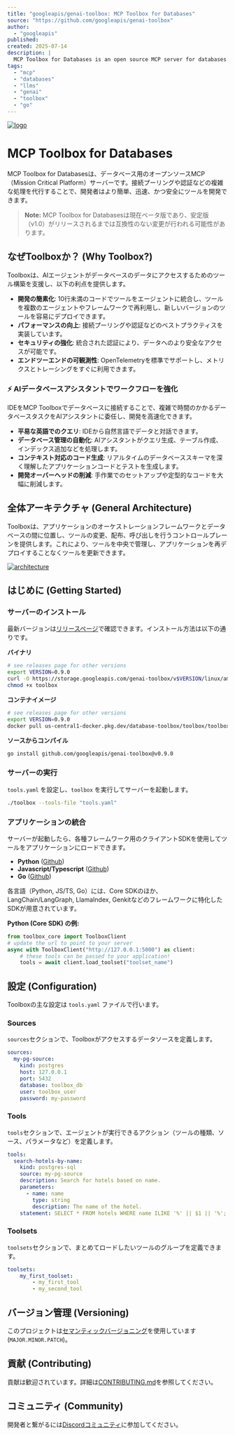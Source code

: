 ```yaml
---
title: "googleapis/genai-toolbox: MCP Toolbox for Databases"
source: "https://github.com/googleapis/genai-toolbox"
author:
  - "googleapis"
published:
created: 2025-07-14
description: |
  MCP Toolbox for Databases is an open source MCP server for databases. It enables you to develop tools easier, faster, and more securely by handling the complexities such as connection pooling, authentication, and more.
tags:
  - "mcp"
  - "databases"
  - "llms"
  - "genai"
  - "toolbox"
  - "go"
---
```


[![logo](https://github.com/googleapis/genai-toolbox/raw/main/logo.png)](https://github.com/googleapis/genai-toolbox/blob/main/logo.png)

# MCP Toolbox for Databases

MCP Toolbox for Databasesは、データベース用のオープンソースMCP（Mission Critical Platform）サーバーです。接続プーリングや認証などの複雑な処理を代行することで、開発者はより簡単、迅速、かつ安全にツールを開発できます。

> **Note:** MCP Toolbox for Databasesは現在ベータ版であり、安定版（v1.0）がリリースされるまでは互換性のない変更が行われる可能性があります。

## なぜToolboxか？ (Why Toolbox?)

Toolboxは、AIエージェントがデータベースのデータにアクセスするためのツール構築を支援し、以下の利点を提供します。

* **開発の簡素化**: 10行未満のコードでツールをエージェントに統合し、ツールを複数のエージェントやフレームワークで再利用し、新しいバージョンのツールを容易にデプロイできます。
* **パフォーマンスの向上**: 接続プーリングや認証などのベストプラクティスを実装しています。
* **セキュリティの強化**: 統合された認証により、データへのより安全なアクセスが可能です。
* **エンドツーエンドの可観測性**: OpenTelemetryを標準でサポートし、メトリクスとトレーシングをすぐに利用できます。

### ⚡ AIデータベースアシスタントでワークフローを強化

IDEをMCP Toolboxでデータベースに接続することで、複雑で時間のかかるデータベースタスクをAIアシスタントに委任し、開発を高速化できます。

* **平易な英語でのクエリ**: IDEから自然言語でデータと対話できます。
* **データベース管理の自動化**: AIアシスタントがクエリ生成、テーブル作成、インデックス追加などを処理します。
* **コンテキスト対応のコード生成**: リアルタイムのデータベーススキーマを深く理解したアプリケーションコードとテストを生成します。
* **開発オーバーヘッドの削減**: 手作業でのセットアップや定型的なコードを大幅に削減します。

## 全体アーキテクチャ (General Architecture)

Toolboxは、アプリケーションのオーケストレーションフレームワークとデータベースの間に位置し、ツールの変更、配布、呼び出しを行うコントロールプレーンを提供します。これにより、ツールを中央で管理し、アプリケーションを再デプロイすることなくツールを更新できます。

[![architecture](https://github.com/googleapis/genai-toolbox/raw/main/docs/en/getting-started/introduction/architecture.png)](https://github.com/googleapis/genai-toolbox/blob/main/docs/en/getting-started/introduction/architecture.png)

## はじめに (Getting Started)

### サーバーのインストール

最新バージョンは[リリースページ](https://github.com/googleapis/genai-toolbox/releases)で確認できます。インストール方法は以下の通りです。

**バイナリ**

```bash
# see releases page for other versions
export VERSION=0.9.0
curl -O https://storage.googleapis.com/genai-toolbox/v$VERSION/linux/amd64/toolbox
chmod +x toolbox
```

**コンテナイメージ**

```bash
# see releases page for other versions
export VERSION=0.9.0
docker pull us-central1-docker.pkg.dev/database-toolbox/toolbox/toolbox:$VERSION
```

**ソースからコンパイル**

```bash
go install github.com/googleapis/genai-toolbox@v0.9.0
```

### サーバーの実行

`tools.yaml` を設定し、`toolbox` を実行してサーバーを起動します。

```bash
./toolbox --tools-file "tools.yaml"
```

### アプリケーションの統合

サーバーが起動したら、各種フレームワーク用のクライアントSDKを使用してツールをアプリケーションにロードできます。

* **Python** ([Github](https://github.com/googleapis/mcp-toolbox-sdk-python))
* **Javascript/Typescript** ([Github](https://github.com/googleapis/mcp-toolbox-sdk-js))
* **Go** ([Github](https://github.com/googleapis/mcp-toolbox-sdk-go))

各言語（Python, JS/TS, Go）には、Core SDKのほか、LangChain/LangGraph, LlamaIndex, Genkitなどのフレームワークに特化したSDKが用意されています。

**Python (Core SDK) の例:**

```python
from toolbox_core import ToolboxClient
# update the url to point to your server
async with ToolboxClient("http://127.0.0.1:5000") as client:
    # these tools can be passed to your application!
    tools = await client.load_toolset("toolset_name")
```

## 設定 (Configuration)

Toolboxの主な設定は `tools.yaml` ファイルで行います。

### Sources

`sources`セクションで、Toolboxがアクセスするデータソースを定義します。

```yaml
sources:
  my-pg-source:
    kind: postgres
    host: 127.0.0.1
    port: 5432
    database: toolbox_db
    user: toolbox_user
    password: my-password
```

### Tools

`tools`セクションで、エージェントが実行できるアクション（ツールの種類、ソース、パラメータなど）を定義します。

```yaml
tools:
  search-hotels-by-name:
    kind: postgres-sql
    source: my-pg-source
    description: Search for hotels based on name.
    parameters:
      - name: name
        type: string
        description: The name of the hotel.
    statement: SELECT * FROM hotels WHERE name ILIKE '%' || $1 || '%';
```

### Toolsets

`toolsets`セクションで、まとめてロードしたいツールのグループを定義できます。

```yaml
toolsets:
    my_first_toolset:
        - my_first_tool
        - my_second_tool
```

## バージョン管理 (Versioning)

このプロジェクトは[セマンティックバージョニング](https://semver.org/)を使用しています (`MAJOR.MINOR.PATCH`)。

## 貢献 (Contributing)

貢献は歓迎されています。詳細は[CONTRIBUTING.md](https://github.com/googleapis/genai-toolbox/blob/main/CONTRIBUTING.md)を参照してください。

## コミュニティ (Community)

開発者と繋がるには[Discordコミュニティ](https://discord.gg/GQrFB3Ec3W)に参加してください。
